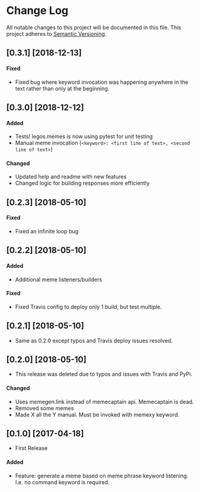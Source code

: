 # Change Log

All notable changes to this project will be documented in this file.
This project adheres to [Semantic Versioning](http://semver.org/).

## [0.3.1] [2018-12-13]

#### Fixed

- Fixed bug where keyword invocation was happening anywhere in the text rather than only at the beginning.

## [0.3.0] [2018-12-12]

#### Added

- Tests! legos.memes is now using pytest for unit testing
- Manual meme invocation (`<keyword>: <first line of text>, <second line of text>`)

#### Changed

- Updated help and readme with new features
- Changed logic for building responses more efficiently

## [0.2.3] [2018-05-10]

#### Fixed

- Fixed an infinite loop bug

## [0.2.2] [2018-05-10]

#### Added

- Additional meme listeners/builders

#### Fixed

- Fixed Travis config to deploy only 1 build, but test multiple.

## [0.2.1] [2018-05-10]

- Same as 0.2.0 except typos and Travis deploy issues resolved.

## [0.2.0] [2018-05-10]

- This release was deleted due to typos and issues with Travis and PyPi.

#### Changed

- Uses memegen.link instead of memecaptain api. Memecaptain is dead.
- Removed some memes
- Made X all the Y manual. Must be invoked with memexy keyword.

## [0.1.0] [2017-04-18]

- First Release

#### Added

- Feature: generate a meme based on meme phrase keyword listening. I.e. no command keyword is required.
